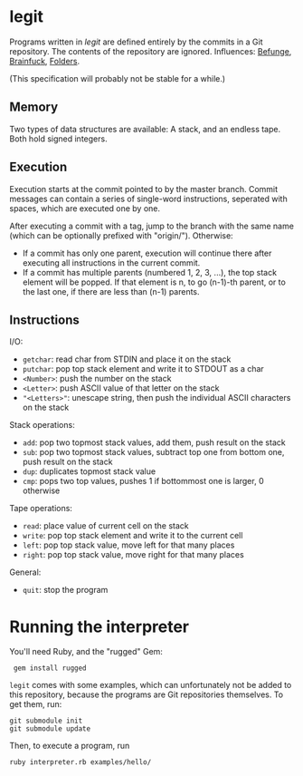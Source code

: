 # legit

Programs written in *legit* are defined entirely by the commits in a Git repository. The contents of the repository are ignored. Influences: [Befunge](https://esolangs.org/wiki/Befunge), [Brainfuck](https://esolangs.org/wiki/Brainfuck), [Folders](https://esolangs.org/wiki/Folders).

(This specification will probably not be stable for a while.)

## Memory

Two types of data structures are available: A stack, and an endless tape. Both hold signed integers.

## Execution

Execution starts at the commit pointed to by the master branch. Commit messages can contain a series of single-word instructions, seperated with spaces, which are executed one by one.

After executing a commit with a tag, jump to the branch with the same name (which can be optionally prefixed with "origin/"). Otherwise:

- If a commit has only one parent, execution will continue there after executing all instructions in the current commit.
- If a commit has multiple parents (numbered 1, 2, 3, ...), the top stack element will be popped. If that element is n, to go (n-1)-th parent, or to the last one, if there are less than (n-1) parents.

## Instructions

I/O:

- `getchar`: read char from STDIN and place it on the stack
- `putchar`: pop top stack element and write it to STDOUT as a char
- `<Number>`: push the number on the stack
- `<Letter>`: push ASCII value of that letter on the stack
- `"<Letters>"`: unescape string, then push the individual ASCII characters on the stack

Stack operations:

- `add`: pop two topmost stack values, add them, push result on the stack
- `sub`: pop two topmost stack values, subtract top one from bottom one, push result on the stack
- `dup`: duplicates topmost stack value
- `cmp`: pops two top values, pushes 1 if bottommost one is larger, 0 otherwise

Tape operations:

- `read`: place value of current cell on the stack
- `write`: pop top stack element and write it to the current cell
- `left`: pop top stack value, move left for that many places
- `right`: pop top stack value, move right for that many places

General:

- `quit`: stop the program

# Running the interpreter

You'll need Ruby, and the "rugged" Gem:

     gem install rugged

`legit` comes with some examples, which can unfortunately not be added to this repository, because the programs are Git repositories themselves. To get them, run:

    git submodule init
    git submodule update

Then, to execute a program, run

    ruby interpreter.rb examples/hello/
